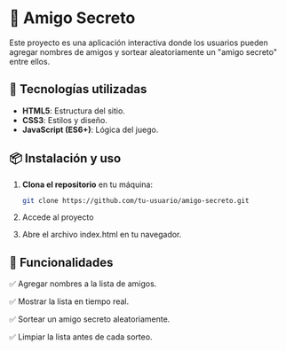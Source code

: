# 🎁 Amigo Secreto

Este proyecto es una aplicación interactiva donde los usuarios pueden agregar nombres de amigos y sortear aleatoriamente un "amigo secreto" entre ellos.

## 🚀 Tecnologías utilizadas

- **HTML5**: Estructura del sitio.
- **CSS3**: Estilos y diseño.
- **JavaScript (ES6+)**: Lógica del juego.

## 📦 Instalación y uso

1. **Clona el repositorio** en tu máquina:
   ```sh
   git clone https://github.com/tu-usuario/amigo-secreto.git
   
2. Accede al proyecto

3. Abre el archivo index.html en tu navegador.

   
## 🎯 Funcionalidades

✅ Agregar nombres a la lista de amigos.

✅ Mostrar la lista en tiempo real.

✅ Sortear un amigo secreto aleatoriamente.

✅ Limpiar la lista antes de cada sorteo.
